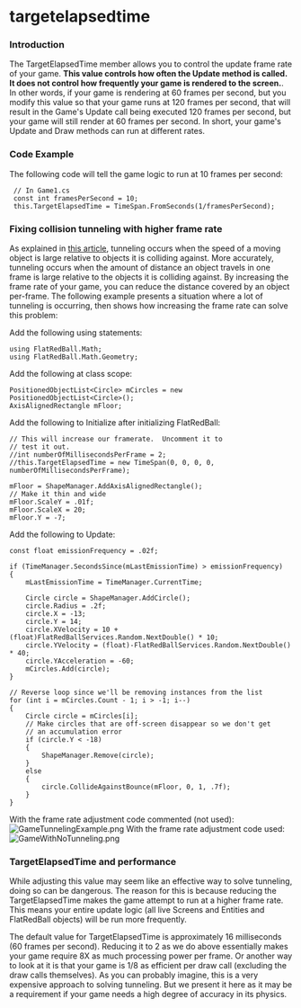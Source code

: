 # targetelapsedtime

### Introduction

The TargetElapsedTime member allows you to control the update frame rate of your game. **This value controls how often the Update method is called. It does not control how frequently your game is rendered to the screen.**. In other words, if your game is rendering at 60 frames per second, but you modify this value so that your game runs at 120 frames per second, that will result in the Game's Update call being executed 120 frames per second, but your game will still render at 60 frames per second. In short, your game's Update and Draw methods can run at different rates.

### Code Example

The following code will tell the game logic to run at 10 frames per second:

```
 // In Game1.cs
 const int framesPerSecond = 10;
 this.TargetElapsedTime = TimeSpan.FromSeconds(1/framesPerSecond);
```

### Fixing collision tunneling with higher frame rate

As explained in [this article](../../../../frb/docs/index.php), tunneling occurs when the speed of a moving object is large relative to objects it is colliding against. More accurately, tunneling occurs when the amount of distance an object travels in one frame is large relative to the objects it is colliding against. By increasing the frame rate of your game, you can reduce the distance covered by an object per-frame. The following example presents a situation where a lot of tunneling is occurring, then shows how increasing the frame rate can solve this problem:

Add the following using statements:

```
using FlatRedBall.Math;
using FlatRedBall.Math.Geometry;
```

Add the following at class scope:

```
PositionedObjectList<Circle> mCircles = new PositionedObjectList<Circle>();
AxisAlignedRectangle mFloor;
```

Add the following to Initialize after initializing FlatRedBall:

```
// This will increase our framerate.  Uncomment it to 
// test it out.
//int numberOfMillisecondsPerFrame = 2;
//this.TargetElapsedTime = new TimeSpan(0, 0, 0, 0, numberOfMillisecondsPerFrame);

mFloor = ShapeManager.AddAxisAlignedRectangle();
// Make it thin and wide
mFloor.ScaleY = .01f;
mFloor.ScaleX = 20;
mFloor.Y = -7;
```

Add the following to Update:

```
const float emissionFrequency = .02f;

if (TimeManager.SecondsSince(mLastEmissionTime) > emissionFrequency)
{
    mLastEmissionTime = TimeManager.CurrentTime;

    Circle circle = ShapeManager.AddCircle();
    circle.Radius = .2f;
    circle.X = -13;
    circle.Y = 14;
    circle.XVelocity = 10 + (float)FlatRedBallServices.Random.NextDouble() * 10;
    circle.YVelocity = (float)-FlatRedBallServices.Random.NextDouble() * 40;
    circle.YAcceleration = -60;
    mCircles.Add(circle);
}

// Reverse loop since we'll be removing instances from the list
for (int i = mCircles.Count - 1; i > -1; i--)
{
    Circle circle = mCircles[i];
    // Make circles that are off-screen disappear so we don't get
    // an accumulation error
    if (circle.Y < -18)
    {
        ShapeManager.Remove(circle);
    }
    else
    {
        circle.CollideAgainstBounce(mFloor, 0, 1, .7f);
    }
}
```

With the frame rate adjustment code commented (not used):![GameTunnelingExample.png](../../../../media/migrated\_media-GameTunnelingExample.png) With the frame rate adjustment code used:![GameWithNoTunneling.png](../../../../media/migrated\_media-GameWithNoTunneling.png)

### TargetElapsedTime and performance

While adjusting this value may seem like an effective way to solve tunneling, doing so can be dangerous. The reason for this is because reducing the TargetElapsedTime makes the game attempt to run at a higher frame rate. This means your entire update logic (all live Screens and Entities and FlatRedBall objects) will be run more frequently.

The default value for TargetElapsedTime is approximately 16 milliseconds (60 frames per second). Reducing it to 2 as we do above essentially makes your game require 8X as much processing power per frame. Or another way to look at it is that your game is 1/8 as efficient per draw call (excluding the draw calls themselves). As you can probably imagine, this is a very expensive approach to solving tunneling. But we present it here as it may be a requirement if your game needs a high degree of accuracy in its physics.
